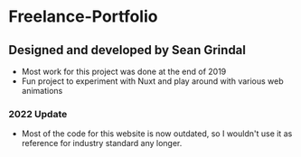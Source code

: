 # Freelance-Portfolio

## Designed and developed by Sean Grindal

- Most work for this project was done at the end of 2019
- Fun project to experiment with Nuxt and play around with various web animations

### 2022 Update

- Most of the code for this website is now outdated, so I wouldn't use it as reference for industry standard any longer.
